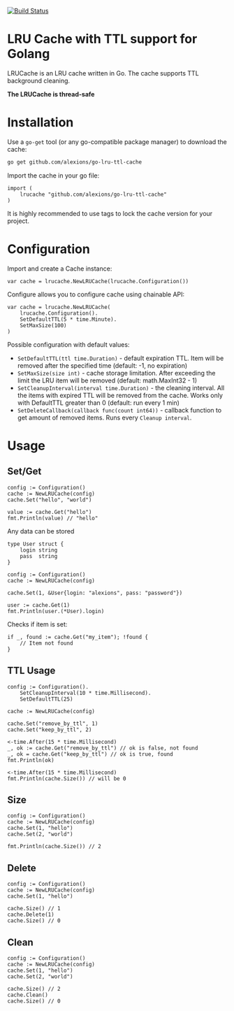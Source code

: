 [![Build Status](https://travis-ci.com/alexions/go-lru-ttl-cache.svg?branch=main)](https://travis-ci.com/alexions/go-lru-ttl-cache)

# LRU Cache with TTL support for Golang

LRUCache is an LRU cache written in Go. The cache supports TTL background 
cleaning.

**The LRUCache is thread-safe**

# Installation

Use a `go-get` tool (or any go-compatible package manager) to download the cache:

```bash
go get github.com/alexions/go-lru-ttl-cache
```

Import the cache in your go file:

```
import (
    lrucache "github.com/alexions/go-lru-ttl-cache"
)
```

It is highly recommended to use tags to lock the cache version for your project.


# Configuration

Import and create a Cache instance:

```
var cache = lrucache.NewLRUCache(lrucache.Configuration())
```

Configure allows you to configure cache using chainable API:

```
var cache = lrucache.NewLRUCache(
    lrucache.Configuration().
    SetDefaultTTL(5 * time.Minute).
    SetMaxSize(100)
)
```

Possible configuration with default values:

* `SetDefaultTTL(ttl time.Duration)` - default expiration TTL. Item will be removed after the specified time (default: -1, no expiration)
* `SetMaxSize(size int)` - cache storage limitation. After exceeding the limit the LRU item will be removed (default: math.MaxInt32 - 1)
* `SetCleanupInterval(interval time.Duration)` - the cleaning interval. All the items with expired TTL will be removed from the cache.
    Works only with DefaultTTL greater than 0 (default: run every 1 min)
* `SetDeleteCallback(callback func(count int64))` - callback function to get amount of removed items. Runs every `Cleanup interval`.


# Usage

## Set/Get

```
config := Configuration()
cache := NewLRUCache(config)
cache.Set("hello", "world")

value := cache.Get("hello")
fmt.Println(value) // "hello"
```

Any data can be stored

```
type User struct {
    login string
    pass  string
}

config := Configuration()
cache := NewLRUCache(config)

cache.Set(1, &User{login: "alexions", pass: "password"})

user := cache.Get(1)
fmt.Println(user.(*User).login)
```

Checks if item is set:
```
if _, found := cache.Get("my_item"); !found {
    // Item not found
}
```

## TTL Usage

```
config := Configuration().
	SetCleanupInterval(10 * time.Millisecond).
	SetDefaultTTL(25)

cache := NewLRUCache(config)

cache.Set("remove_by_ttl", 1)
cache.Set("keep_by_ttl", 2)

<-time.After(15 * time.Millisecond)
_, ok := cache.Get("remove_by_ttl") // ok is false, not found
_, ok = cache.Get("keep_by_ttl") // ok is true, found
fmt.Println(ok)

<-time.After(15 * time.Millisecond)
fmt.Println(cache.Size()) // will be 0
```


## Size

```
config := Configuration()
cache := NewLRUCache(config)
cache.Set(1, "hello")
cache.Set(2, "world")

fmt.Println(cache.Size()) // 2
```

## Delete

```
config := Configuration()
cache := NewLRUCache(config)
cache.Set(1, "hello")

cache.Size() // 1
cache.Delete(1)
cache.Size() // 0
```

## Clean

```
config := Configuration()
cache := NewLRUCache(config)
cache.Set(1, "hello")
cache.Set(2, "world")

cache.Size() // 2
cache.Clean()
cache.Size() // 0
```

